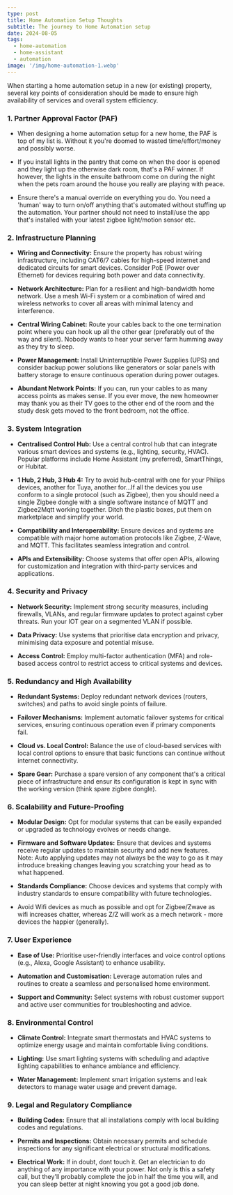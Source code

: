 ```yaml
---
type: post
title: Home Automation Setup Thoughts
subtitle: The journey to Home Automation setup
date: 2024-08-05
tags:
  - home-automation
  - home-assistant
  - automation
image: '/img/home-automation-1.webp'
---
```


When starting a home automation setup in a new (or existing) property, several key points of consideration should be made to ensure high availability of services and overall system efficiency.

### 1\. Partner Approval Factor (PAF)

- When designing a home automation setup for a new home, the PAF is top of my list is. Without it you're doomed to wasted time/effort/money and possibly worse.

- If you install lights in the pantry that come on when the door is opened and they light up the otherwise dark room, that's a PAF winner. If however, the lights in the ensuite bathroom come on during the night when the pets roam around the house you really are playing with peace.

- Ensure there's a manual override on everything you do. You need a 'human' way to turn on/off anything that's automated without stuffing up the automation. Your partner should not need to install/use the app that's installed with your latest zigbee light/motion sensor etc.

### 2\. Infrastructure Planning

- **Wiring and Connectivity:** Ensure the property has robust wiring infrastructure, including CAT6/7 cables for high-speed internet and dedicated circuits for smart devices. Consider PoE (Power over Ethernet) for devices requiring both power and data connectivity.

- **Network Architecture:** Plan for a resilient and high-bandwidth home network. Use a mesh Wi-Fi system or a combination of wired and wireless networks to cover all areas with minimal latency and interference.

- **Central Wiring Cabinet:** Route your cables back to the one termination point where you can hook up all the other gear (preferably out of the way and silent). Nobody wants to hear your server farm humming away as they try to sleep.

- **Power Management:** Install Uninterruptible Power Supplies (UPS) and consider backup power solutions like generators or solar panels with battery storage to ensure continuous operation during power outages.

- **Abundant Network Points:** If you can, run your cables to as many access points as makes sense. If you ever move, the new homeowner may thank you as their TV goes to the other end of the room and the study desk gets moved to the front bedroom, not the office.

### 3\. System Integration

- **Centralised Control Hub:** Use a central control hub that can integrate various smart devices and systems (e.g., lighting, security, HVAC). Popular platforms include Home Assistant (my preferred), SmartThings, or Hubitat.

- **1 Hub, 2 Hub, 3 Hub 4:** Try to avoid hub-central with one for your Philips devices, another for Tuya, another for…If all the devices you use conform to a single protocol (such as Zigbee), then you should need a single Zigbee dongle with a single software instance of MQTT and Zigbee2Mqtt working together. Ditch the plastic boxes, put them on marketplace and simplify your world.

- **Compatibility and Interoperability:** Ensure devices and systems are compatible with major home automation protocols like Zigbee, Z-Wave, and MQTT. This facilitates seamless integration and control.

- **APIs and Extensibility:** Choose systems that offer open APIs, allowing for customization and integration with third-party services and applications.

### 4\. Security and Privacy

- **Network Security:** Implement strong security measures, including firewalls, VLANs, and regular firmware updates to protect against cyber threats. Run your IOT gear on a segmented VLAN if possible.

- **Data Privacy:** Use systems that prioritise data encryption and privacy, minimising data exposure and potential misuse.

- **Access Control:** Employ multi-factor authentication (MFA) and role-based access control to restrict access to critical systems and devices.

### 5\. Redundancy and High Availability

- **Redundant Systems:** Deploy redundant network devices (routers, switches) and paths to avoid single points of failure.

- **Failover Mechanisms:** Implement automatic failover systems for critical services, ensuring continuous operation even if primary components fail.

- **Cloud vs. Local Control:** Balance the use of cloud-based services with local control options to ensure that basic functions can continue without internet connectivity.

- **Spare Gear:** Purchase a spare version of any component that's a critical piece of infrastructure and ensur its configuration is kept in sync with the working version (think spare zigbee dongle).

### 6\. Scalability and Future-Proofing

- **Modular Design:** Opt for modular systems that can be easily expanded or upgraded as technology evolves or needs change.

- **Firmware and Software Updates:** Ensure that devices and systems receive regular updates to maintain security and add new features. Note: Auto applying updates may not always be the way to go as it may introduce breaking changes leaving you scratching your head as to what happened.

- **Standards Compliance:** Choose devices and systems that comply with industry standards to ensure compatibility with future technologies.

- Avoid Wifi devices as much as possible and opt for Zigbee/Zwave as wifi increases chatter, whereas Z/Z will work as a mech network - more devices the happier (generally).

### 7\. User Experience

- **Ease of Use:** Prioritise user-friendly interfaces and voice control options (e.g., Alexa, Google Assistant) to enhance usability.

- **Automation and Customisation:** Leverage automation rules and routines to create a seamless and personalised home environment.

- **Support and Community:** Select systems with robust customer support and active user communities for troubleshooting and advice.

### 8\. Environmental Control

- **Climate Control:** Integrate smart thermostats and HVAC systems to optimize energy usage and maintain comfortable living conditions.

- **Lighting:** Use smart lighting systems with scheduling and adaptive lighting capabilities to enhance ambiance and efficiency.

- **Water Management:** Implement smart irrigation systems and leak detectors to manage water usage and prevent damage.

### 9\. Legal and Regulatory Compliance

- **Building Codes:** Ensure that all installations comply with local building codes and regulations.

- **Permits and Inspections:** Obtain necessary permits and schedule inspections for any significant electrical or structural modifications.

- **Electrical Work:** If in doubt, dont touch it. Get an electrician to do anything of any importance with your power. Not only is this a safety call, but they'll probably complete the job in half the time you will, and you can sleep better at night knowing you got a good job done.
